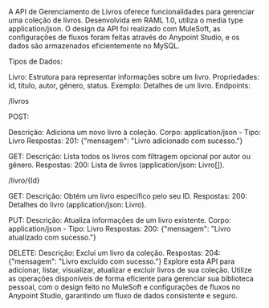 A API de Gerenciamento de Livros oferece funcionalidades para gerenciar uma coleção de livros. Desenvolvida em RAML 1.0, utiliza o media type application/json. O design da API foi realizado com MuleSoft, as configurações de fluxos foram feitas através do Anypoint Studio, e os dados são armazenados eficientemente no MySQL.

Tipos de Dados:

Livro:
Estrutura para representar informações sobre um livro.
Propriedades: id, título, autor, gênero, status.
Exemplo: Detalhes de um livro.
Endpoints:

/livros

POST:

Descrição: Adiciona um novo livro à coleção.
Corpo: application/json - Tipo: Livro
Respostas:
201: {"mensagem": "Livro adicionado com sucesso."}

GET:
Descrição: Lista todos os livros com filtragem opcional por autor ou gênero.
Respostas:
200: Lista de livros (application/json: Livro[]).

/livro/{Id}

GET:
Descrição: Obtém um livro específico pelo seu ID.
Respostas:
200: Detalhes do livro (application/json: Livro).

PUT:
Descrição: Atualiza informações de um livro existente.
Corpo: application/json - Tipo: Livro
Respostas:
200: {"mensagem": "Livro atualizado com sucesso."}

DELETE:
Descrição: Exclui um livro da coleção.
Respostas:
204: {"mensagem": "Livro excluído com sucesso."}
Explore esta API para adicionar, listar, visualizar, atualizar e excluir livros de sua coleção. Utilize as operações disponíveis de forma eficiente para gerenciar sua biblioteca pessoal, com o design feito no MuleSoft e configurações de fluxos no Anypoint Studio, garantindo um fluxo de dados consistente e seguro.





